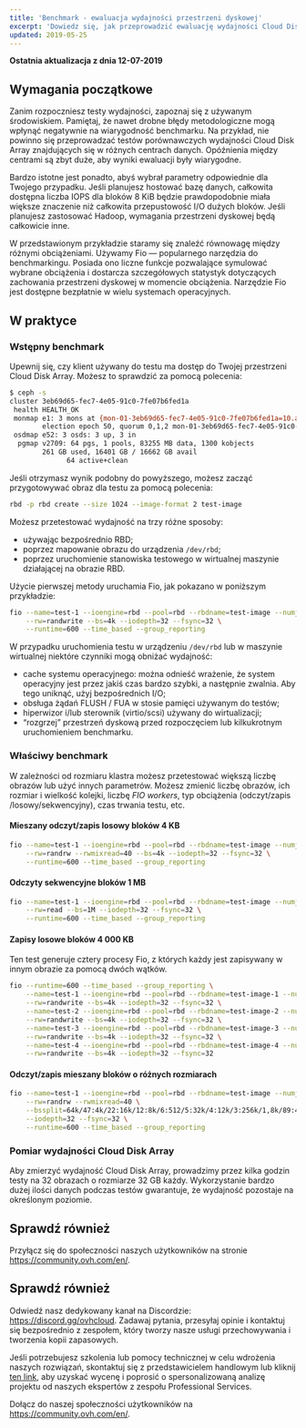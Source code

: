 ```yaml
---
title: 'Benchmark - ewaluacja wydajności przestrzeni dyskowej'
excerpt: 'Dowiedz się, jak przeprowadzić ewaluację wydajności Cloud Disk Array'
updated: 2019-05-25
---
```


**Ostatnia aktualizacja z dnia 12-07-2019**

## Wymagania początkowe
Zanim rozpoczniesz testy wydajności, zapoznaj się z używanym środowiskiem. Pamiętaj, że nawet drobne błędy metodologiczne mogą wpłynąć negatywnie na wiarygodność benchmarku. Na przykład, nie powinno się przeprowadzać testów porównawczych wydajności Cloud Disk Array znajdujących się w różnych centrach danych. Opóźnienia między centrami są zbyt duże, aby wyniki ewaluacji były wiarygodne.

Bardzo istotne jest ponadto, abyś wybrał parametry odpowiednie dla Twojego przypadku. Jeśli planujesz hostować bazę danych, całkowita dostępna liczba IOPS dla bloków 8 KiB będzie prawdopodobnie miała większe znaczenie niż całkowita przepustowość I/O dużych bloków. Jeśli planujesz zastosować Hadoop, wymagania przestrzeni dyskowej będą całkowicie inne.

W przedstawionym przykładzie staramy się znaleźć równowagę między różnymi obciążeniami. Używamy Fio — popularnego narzędzia do benchmarkingu. Posiada ono liczne funkcje pozwalające symulować wybrane obciążenia i dostarcza szczegółowych statystyk dotyczących zachowania przestrzeni dyskowej w momencie obciążenia. Narzędzie Fio jest dostępne bezpłatnie w wielu systemach operacyjnych.

## W praktyce

### Wstępny benchmark
Upewnij się, czy klient używany do testu ma dostęp do Twojej przestrzeni Cloud Disk Array. Możesz to sprawdzić za pomocą polecenia:


```bash
$ ceph -s
cluster 3eb69d65-fec7-4e05-91c0-7fe07b6fed1a
 health HEALTH_OK
 monmap e1: 3 mons at {mon-01-3eb69d65-fec7-4e05-91c0-7fe07b6fed1a=10.a.b.x:6789/0,mon-02-3eb69d65-fec7-4e05-91c0-7fe07b6fed1a=10..a.b.y:6789/0,mon-03-3eb69d65-fec7-4e05-91c0-7fe07b6fed1a=10.a.b.z:6789/0}
        election epoch 50, quorum 0,1,2 mon-01-3eb69d65-fec7-4e05-91c0-7fe07b6fed1a,mon-02-3eb69d65-fec7-4e05-91c0-7fe07b6fed1a,mon-03-3eb69d65-fec7-4e05-91c0-7fe07b6fed1a
 osdmap e52: 3 osds: 3 up, 3 in
  pgmap v2709: 64 pgs, 1 pools, 83255 MB data, 1300 kobjects
        261 GB used, 16401 GB / 16662 GB avail
              64 active+clean
```

Jeśli otrzymasz wynik podobny do powyższego, możesz zacząć przygotowywać obraz dla testu za pomocą polecenia:


```bash
rbd -p rbd create --size 1024 --image-format 2 test-image
```

Możesz przetestować wydajność na trzy różne sposoby:

- używając bezpośrednio RBD;
- poprzez mapowanie obrazu do urządzenia `/dev/rbd`;
- poprzez uruchomienie stanowiska testowego w wirtualnej maszynie działającej na obrazie RBD.

Użycie pierwszej metody uruchamia Fio, jak pokazano w poniższym przykładzie:


```bash
fio --name=test-1 --ioengine=rbd --pool=rbd --rbdname=test-image --numjobs=1 \
    --rw=randwrite --bs=4k --iodepth=32 --fsync=32 \
    --runtime=600 --time_based --group_reporting
```

W przypadku uruchomienia testu w urządzeniu `/dev/rbd` lub w maszynie wirtualnej niektóre czynniki mogą obniżać wydajność:

- cache systemu operacyjnego: można odnieść wrażenie, że system operacyjny jest przez jakiś czas bardzo szybki, a następnie zwalnia. Aby tego uniknąć, użyj bezpośrednich I/O;
- obsługa żądań FLUSH / FUA w stosie pamięci używanym do testów;
- hiperwizor i/lub sterownik (virtio/scsi) używany do wirtualizacji;
- “rozgrzej” przestrzeń dyskową przed rozpoczęciem lub kilkukrotnym uruchomieniem benchmarku.


### Właściwy benchmark
W zależności od rozmiaru klastra możesz przetestować większą liczbę obrazów lub użyć innych parametrów. Możesz zmienić liczbę obrazów, ich rozmiar i wielkość kolejki, liczbę <i>FIO workers</i>, typ obciążenia (odczyt/zapis /losowy/sekwencyjny), czas trwania testu, etc.


#### Mieszany odczyt/zapis losowy bloków 4 KB

```bash
fio --name=test-1 --ioengine=rbd --pool=rbd --rbdname=test-image --numjobs=1 \
    --rw=randrw --rwmixread=40 --bs=4k --iodepth=32 --fsync=32 \
    --runtime=600 --time_based --group_reporting
```


#### Odczyty sekwencyjne bloków 1 MB

```bash
fio --name=test-1 --ioengine=rbd --pool=rbd --rbdname=test-image --numjobs=1 \
    --rw=read --bs=1M --iodepth=32 --fsync=32 \
    --runtime=600 --time_based --group_reporting
```


#### Zapisy losowe bloków 4 000 KB
Ten test generuje cztery procesy Fio, z których każdy jest zapisywany w innym obrazie za pomocą dwóch wątków.


```bash
fio --runtime=600 --time_based --group_reporting \
    --name=test-1 --ioengine=rbd --pool=rbd --rbdname=test-image-1 --numjobs=2 \
    --rw=randwrite --bs=4k --iodepth=32 --fsync=32 \
    --name=test-2 --ioengine=rbd --pool=rbd --rbdname=test-image-2 --numjobs=2 \
    --rw=randwrite --bs=4k --iodepth=32 --fsync=32 \
    --name=test-3 --ioengine=rbd --pool=rbd --rbdname=test-image-3 --numjobs=2 \
    --rw=randwrite --bs=4k --iodepth=32 --fsync=32 \
    --name=test-4 --ioengine=rbd --pool=rbd --rbdname=test-image-4 --numjobs=2 \
    --rw=randwrite --bs=4k --iodepth=32 --fsync=32
```


#### Odczyt/zapis mieszany bloków o różnych rozmiarach

```bash
fio --name=test-1 --ioengine=rbd --pool=rbd --rbdname=test-image --numjobs=1 \
    --rw=randrw --rwmixread=40 \
    --bssplit=64k/47:4k/22:16k/12:8k/6:512/5:32k/4:12k/3:256k/1,8k/89:4k/11 \
    --iodepth=32 --fsync=32 \
    --runtime=600 --time_based --group_reporting
```


### Pomiar wydajności Cloud Disk Array
Aby zmierzyć wydajność Cloud Disk Array, prowadzimy przez kilka godzin testy na 32 obrazach o rozmiarze 32 GB każdy. Wykorzystanie bardzo dużej ilości danych podczas testów gwarantuje, że wydajność pozostaje na określonym poziomie.

## Sprawdź również

Przyłącz się do społeczności naszych użytkowników na stronie <https://community.ovh.com/en/>.

## Sprawdź również

Odwiedź nasz dedykowany kanał na Discordzie: <https://discord.gg/ovhcloud>. Zadawaj pytania, przesyłaj opinie i kontaktuj się bezpośrednio z zespołem, który tworzy nasze usługi przechowywania i tworzenia kopii zapasowych.

Jeśli potrzebujesz szkolenia lub pomocy technicznej w celu wdrożenia naszych rozwiązań, skontaktuj się z przedstawicielem handlowym lub kliknij [ten link](https://www.ovhcloud.com/pl/professional-services/), aby uzyskać wycenę i poprosić o spersonalizowaną analizę projektu od naszych ekspertów z zespołu Professional Services.

Dołącz do naszej społeczności użytkowników na <https://community.ovh.com/en/>.
